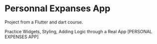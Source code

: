 # Personnal Expanses App
Project from a Flutter and dart course.

Practice Widgets, Styling, Adding Logic through a Real App [PERSONAL EXPENSES APP]
